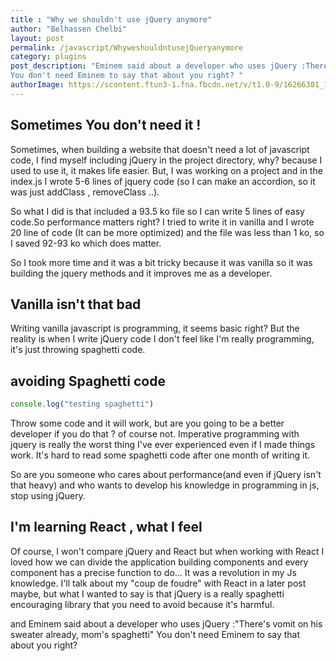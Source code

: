 ```yaml
---
title : "Why we shouldn't use jQuery anymore"
author: "Belhassen Chelbi"
layout: post
permalink: /javascript/WhyweshouldntusejQueryanymore
category: plugins
post_description: "Eminem said about a developer who uses jQuery :There's vomit on his sweater already, mom's spaghetti
You don't need Eminem to say that about you right? "
authorImage: https://scontent.ftun3-1.fna.fbcdn.net/v/t1.0-9/16266301_1193188357446859_2815577307034812969_n.jpg?oh=f048a6b28a8ce13e87529db5ae982f10&oe=5AD012E2
---
```



## Sometimes You don't need it !

Sometimes, when building a website that doesn't need a lot of javascript code, I find myself including jQuery in the project directory, why? because I used to use it, it makes life easier. But, I was working on a  project and in the index.js I wrote 5-6 lines of jquery code (so I can make an accordion, so it was just addClass , removeClass ..).

So what I did is that included a 93.5 ko file so I can write 5 lines of easy code.So performance matters right? I tried to write it in vanilla and I wrote 20 line of code (It can be more optimized) and the file was less than 1 ko, so I saved 92-93 ko which does matter.

So I took more time and it was a bit tricky because it was vanilla so it was building the jquery methods and it improves me as a developer.

## Vanilla isn't that bad

Writing vanilla javascript is programming, it seems basic right? But the reality is when I write jQuery code I don't feel like I'm really programming, it's just throwing spaghetti code.

## avoiding Spaghetti code
```javascript
console.log("testing spaghetti")
```

Throw some code and it will work, but are you going to be a better developer if you do that ? of course not. Imperative programming with jquery is really the worst thing I've ever experienced even if I made things work. It's hard to read some spaghetti code after one month of writing it. 

So are you someone who cares about performance(and even if jQuery isn't that heavy) and who wants to develop his knowledge in programming in js, stop using jQuery. 

## I'm learning React , what I feel

Of course, I won't compare jQuery and React but when working with React I loved how we can divide the application building components and every component has a precise function to do... It was a revolution in my Js knowledge. I'll talk about my "coup de foudre" with React in a later post maybe, but what I wanted to say is that jQuery is a really spaghetti encouraging library that you need to avoid because it's harmful.

and Eminem said about a developer who uses jQuery :"There's vomit on his sweater already, mom's spaghetti"
You don't need Eminem to say that about you right? 